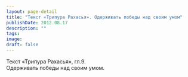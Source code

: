 ```yaml
---
layout: page-detail
title: "Текст «Трипура Рахасья». Одерживать победы над своим умом"
publishDate: 2012.08.17
description: ""
tags:
image:
draft: false
---
```


 Текст «Трипура Рахасья», гл.9.  
 Одерживать победы над своим умом.  

  
